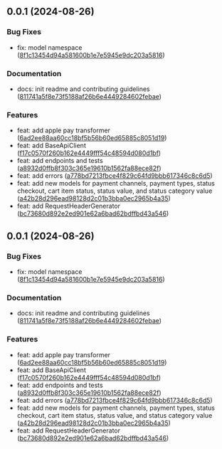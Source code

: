 ## 0.0.1 (2024-08-26)

### Bug Fixes

* fix: model namespace ([8f1c13454d94a581600b1e7e5945e9dc203a5816](https://github.com/PAYONE-GmbH/PCP-ServerSDK-DotNet/commit/8f1c13454d94a581600b1e7e5945e9dc203a5816))

### Documentation

* docs: init readme and contributing guidelines ([811741a5f8e73f5188af26b6e4449284602febae](https://github.com/PAYONE-GmbH/PCP-ServerSDK-DotNet/commit/811741a5f8e73f5188af26b6e4449284602febae))

### Features

* feat: add apple pay transformer ([6ad2ee88aa60cc18bf5b56b60ed65885c8051d19](https://github.com/PAYONE-GmbH/PCP-ServerSDK-DotNet/commit/6ad2ee88aa60cc18bf5b56b60ed65885c8051d19))
* feat: add BaseApiClient ([f17c0570f260b162e4449fff54c48594d080d1bf](https://github.com/PAYONE-GmbH/PCP-ServerSDK-DotNet/commit/f17c0570f260b162e4449fff54c48594d080d1bf))
* feat: add endpoints and tests ([a8932d0ffb8f303c365e19610b1562fa88ece82f](https://github.com/PAYONE-GmbH/PCP-ServerSDK-DotNet/commit/a8932d0ffb8f303c365e19610b1562fa88ece82f))
* feat: add errors ([a778bd7213fbce4f829c64fd9bbb617346c8c6d5](https://github.com/PAYONE-GmbH/PCP-ServerSDK-DotNet/commit/a778bd7213fbce4f829c64fd9bbb617346c8c6d5))
* feat: add new models for payment channels, payment types, status checkout, cart item status, status value, and status category value ([a42b28d296ead98128d2c01b3bba0ec2965b4a35](https://github.com/PAYONE-GmbH/PCP-ServerSDK-DotNet/commit/a42b28d296ead98128d2c01b3bba0ec2965b4a35))
* feat: add RequestHeaderGenerator ([bc73680d892e2ed901e62a6bad62bdffbd43a546](https://github.com/PAYONE-GmbH/PCP-ServerSDK-DotNet/commit/bc73680d892e2ed901e62a6bad62bdffbd43a546))

## 0.0.1 (2024-08-26)

### Bug Fixes

* fix: model namespace ([8f1c13454d94a581600b1e7e5945e9dc203a5816](https://github.com/PAYONE-GmbH/PCP-ServerSDK-DotNet/commit/8f1c13454d94a581600b1e7e5945e9dc203a5816))

### Documentation

* docs: init readme and contributing guidelines ([811741a5f8e73f5188af26b6e4449284602febae](https://github.com/PAYONE-GmbH/PCP-ServerSDK-DotNet/commit/811741a5f8e73f5188af26b6e4449284602febae))

### Features

* feat: add apple pay transformer ([6ad2ee88aa60cc18bf5b56b60ed65885c8051d19](https://github.com/PAYONE-GmbH/PCP-ServerSDK-DotNet/commit/6ad2ee88aa60cc18bf5b56b60ed65885c8051d19))
* feat: add BaseApiClient ([f17c0570f260b162e4449fff54c48594d080d1bf](https://github.com/PAYONE-GmbH/PCP-ServerSDK-DotNet/commit/f17c0570f260b162e4449fff54c48594d080d1bf))
* feat: add endpoints and tests ([a8932d0ffb8f303c365e19610b1562fa88ece82f](https://github.com/PAYONE-GmbH/PCP-ServerSDK-DotNet/commit/a8932d0ffb8f303c365e19610b1562fa88ece82f))
* feat: add errors ([a778bd7213fbce4f829c64fd9bbb617346c8c6d5](https://github.com/PAYONE-GmbH/PCP-ServerSDK-DotNet/commit/a778bd7213fbce4f829c64fd9bbb617346c8c6d5))
* feat: add new models for payment channels, payment types, status checkout, cart item status, status value, and status category value ([a42b28d296ead98128d2c01b3bba0ec2965b4a35](https://github.com/PAYONE-GmbH/PCP-ServerSDK-DotNet/commit/a42b28d296ead98128d2c01b3bba0ec2965b4a35))
* feat: add RequestHeaderGenerator ([bc73680d892e2ed901e62a6bad62bdffbd43a546](https://github.com/PAYONE-GmbH/PCP-ServerSDK-DotNet/commit/bc73680d892e2ed901e62a6bad62bdffbd43a546))

